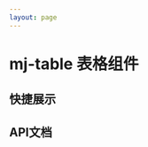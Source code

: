 ```yaml
---
layout: page
---
```


<script setup>
import quickShow from './components/quickShow.vue'
import {tableProps, tableColumnsProps} from './data/propsBody'
</script>

# mj-table 表格组件

## 快捷展示
<quickShow />

## API文档
<props-table descriptType="Table Props" :propsBody="tableProps" />
<props-table descriptType="Table columns Props" :propsBody="tableColumnsProps" />
